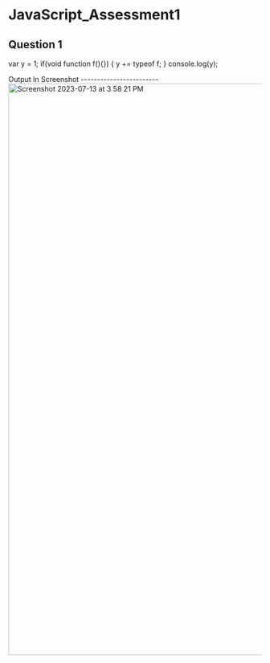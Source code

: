 # JavaScript_Assessment1

## Question 1 

var y = 1; 
if(void function f(){})
  {
     y += typeof f; 
  } 
console.log(y);

Output In Screenshot ------------------------
<img width="1138" alt="Screenshot 2023-07-13 at 3 58 21 PM" src="https://github.com/iamappinventiv/JavaScript_Assessment1/assets/139428101/97cf88cf-3fdc-411d-a03d-857168be80f4">
